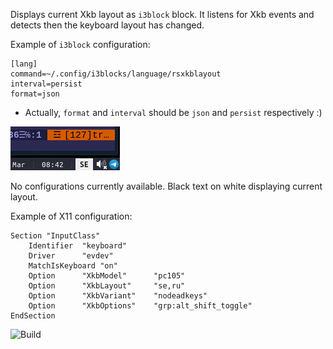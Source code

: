 Displays current Xkb layout as `i3block` block. It listens for Xkb events and detects then the keyboard layout has changed.

Example of `i3block` configuration:

```
[lang]
command=~/.config/i3blocks/language/rsxkblayout
interval=persist
format=json
```
* Actually, `format` and `interval` should be `json` and `persist` respectively :)


![Capture](capture.png)

No configurations currently available. Black text on white displaying current layout.

Example of X11 configuration:

```
Section "InputClass"
	Identifier	"keyboard"
	Driver		"evdev"
	MatchIsKeyboard	"on"
	Option 		"XkbModel" 	    "pc105"
	Option		"XkbLayout"	    "se,ru"
	Option		"XkbVariant"	"nodeadkeys"
	Option 		"XkbOptions" 	"grp:alt_shift_toggle"
EndSection
```


![Build](https://github.com/dgorohov/rsxkblayout/actions/workflows/rust.yml/badge.svg)

